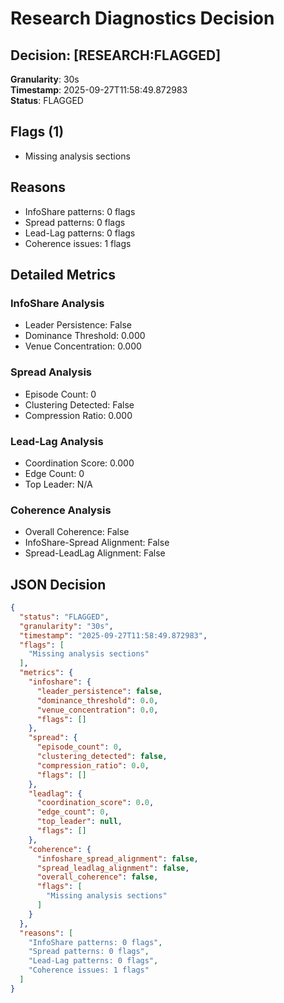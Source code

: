 # Research Diagnostics Decision

## Decision: [RESEARCH:FLAGGED]

**Granularity**: 30s  
**Timestamp**: 2025-09-27T11:58:49.872983  
**Status**: FLAGGED

## Flags (1)

- Missing analysis sections

## Reasons

- InfoShare patterns: 0 flags
- Spread patterns: 0 flags
- Lead-Lag patterns: 0 flags
- Coherence issues: 1 flags

## Detailed Metrics

### InfoShare Analysis
- Leader Persistence: False
- Dominance Threshold: 0.000
- Venue Concentration: 0.000

### Spread Analysis  
- Episode Count: 0
- Clustering Detected: False
- Compression Ratio: 0.000

### Lead-Lag Analysis
- Coordination Score: 0.000
- Edge Count: 0
- Top Leader: N/A

### Coherence Analysis
- Overall Coherence: False
- InfoShare-Spread Alignment: False
- Spread-LeadLag Alignment: False

## JSON Decision

```json
{
  "status": "FLAGGED",
  "granularity": "30s",
  "timestamp": "2025-09-27T11:58:49.872983",
  "flags": [
    "Missing analysis sections"
  ],
  "metrics": {
    "infoshare": {
      "leader_persistence": false,
      "dominance_threshold": 0.0,
      "venue_concentration": 0.0,
      "flags": []
    },
    "spread": {
      "episode_count": 0,
      "clustering_detected": false,
      "compression_ratio": 0.0,
      "flags": []
    },
    "leadlag": {
      "coordination_score": 0.0,
      "edge_count": 0,
      "top_leader": null,
      "flags": []
    },
    "coherence": {
      "infoshare_spread_alignment": false,
      "spread_leadlag_alignment": false,
      "overall_coherence": false,
      "flags": [
        "Missing analysis sections"
      ]
    }
  },
  "reasons": [
    "InfoShare patterns: 0 flags",
    "Spread patterns: 0 flags",
    "Lead-Lag patterns: 0 flags",
    "Coherence issues: 1 flags"
  ]
}
```
